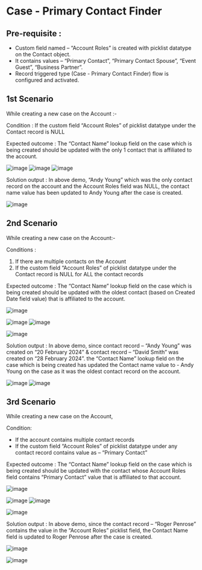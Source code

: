 # Case - Primary Contact Finder

## Pre-requisite :
-	Custom field named – “Account Roles” is created with picklist datatype on the Contact object.
-	It contains values – “Primary Contact”, “Primary Contact Spouse”, “Event Guest”, “Business Partner”.
-	Record triggered type (Case - Primary Contact Finder) flow is configured and activated.


## 1st Scenario

While creating a new case on the Account :-

Condition : If the custom field  “Account Roles” of picklist datatype under the Contact record is NULL 

Expected outcome : The “Contact Name” lookup field on the case which is being created should be updated with the only 1 contact that is affiliated to the account.

![image](https://github.com/Mtalvadi/primarycontactflow/assets/83495051/80e8ae74-be12-4512-848c-8d45e81b8c67)
![image](https://github.com/Mtalvadi/primarycontactflow/assets/83495051/3ce2b90c-17a0-49e6-8639-4c3f0e03851b)
![image](https://github.com/Mtalvadi/primarycontactflow/assets/83495051/1d4df746-c4af-4c7b-9ce2-35ccbf9d23ef)

Solution output : In above demo, “Andy Young” which was the only contact record on the account and the Account Roles field was NULL, the contact name value has been updated to Andy Young after the case is created. 

![image](https://github.com/Mtalvadi/primarycontactflow/assets/83495051/21ddd4c8-72be-4fb9-81d8-de17b094a88a)

## 2nd Scenario

While creating a new case on the Account:-

Conditions  : 
1)	If there are multiple contacts on the Account
2)	If the custom field  “Account Roles” of picklist datatype under the Contact record is NULL for ALL the contact records 

Expected outcome : The “Contact Name” lookup field on the case which is being created should be updated with the oldest contact (based on Created Date field value) that is affiliated to the account.

![image](https://github.com/Mtalvadi/primarycontactflow/assets/83495051/3c6bbb6d-cab3-4aee-9a83-87cd18b30ee7)

![image](https://github.com/Mtalvadi/primarycontactflow/assets/83495051/cbf3ebb8-3633-4003-a50f-f17c791e0bf3)  ![image](https://github.com/Mtalvadi/primarycontactflow/assets/83495051/bdcf4194-0444-48d0-836e-7c15da7b3bbf)

![image](https://github.com/Mtalvadi/primarycontactflow/assets/83495051/dd223e2e-b32e-4fe5-a830-9bc78b996b97)

Solution output : 
In above demo, since contact record – “Andy Young” was created on “20 February 2024” & contact record – “David Smith” was created on “28 February 2024”.
the “Contact Name” lookup field on the case which is being created has updated the Contact name value to - Andy Young on the case as it was the oldest contact record on the account.

![image](https://github.com/Mtalvadi/primarycontactflow/assets/83495051/e0fcce93-869b-496c-aeb9-21660a685169)
![image](https://github.com/Mtalvadi/primarycontactflow/assets/83495051/ff7a1a8b-b7ad-42cf-b196-0afce5aac0c4)

## 3rd Scenario

While creating a new case on the Account, 

Condition:  
-	If the account contains multiple contact records
-	If the custom field  “Account Roles” of picklist datatype under any contact record contains value as – “Primary Contact” 

Expected outcome : The “Contact Name” lookup field on the case which is being created should be updated with the contact whose Account Roles field contains “Primary Contact” value that is affiliated to that account.

![image](https://github.com/Mtalvadi/primarycontactflow/assets/83495051/182cdc2d-4b34-4f65-8656-50c9bf5a281b)

![image](https://github.com/Mtalvadi/primarycontactflow/assets/83495051/99145ae4-4c3a-49dc-b826-b668895ad42e) ![image](https://github.com/Mtalvadi/primarycontactflow/assets/83495051/97a949ab-5905-4da6-8ce6-6b24265308a5)

![image](https://github.com/Mtalvadi/primarycontactflow/assets/83495051/64881137-b37d-406d-87ef-fcc634700c36)

Solution output : 
In above demo, since the contact record – “Roger Penrose” contains the value in the “Account Roles” picklist field, the Contact Name field is updated to Roger Penrose after the case is created.

![image](https://github.com/Mtalvadi/primarycontactflow/assets/83495051/340bf2be-8392-4b73-9920-c4124eca22c6)

![image](https://github.com/Mtalvadi/primarycontactflow/assets/83495051/2895a170-ef59-427a-8501-a369d331e267)

















